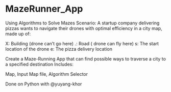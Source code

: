 # MazeRunner_App
Using Algorithms to Solve Mazes
Scenario: A startup company delivering pizzas wants to navigate their drones with optimal efficiency in a city map, made up of:

X:  Building (drone can’t go here)
.:  Road ( drone can fly here)
s:  The start location of the drone
e: The pizza delivery location

Create a Maze-Running App that can find possible ways to traverse a city to a specified destination
Includes:

Map,
Input Map file,
Algorithm Selector


Done on Python with @yuyang-khor
